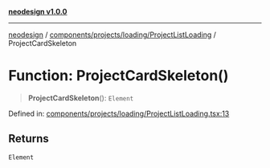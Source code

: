 [**neodesign v1.0.0**](../../../../../README.md)

***

[neodesign](../../../../../modules.md) / [components/projects/loading/ProjectListLoading](../README.md) / ProjectCardSkeleton

# Function: ProjectCardSkeleton()

> **ProjectCardSkeleton**(): `Element`

Defined in: [components/projects/loading/ProjectListLoading.tsx:13](https://github.com/mladjom/neodesign/blob/12ebc446849a001345c104056aef95c6372b148e/components/projects/loading/ProjectListLoading.tsx#L13)

## Returns

`Element`
